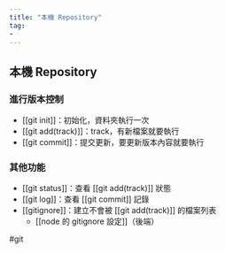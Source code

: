 ```yaml
---
title: "本機 Repository"
tag: 
- 
---
```

## 本機 Repository
### 進行版本控制
- [[git init]]：初始化，資料夾執行一次
- [[git add(track)]]：track，有新檔案就要執行
- [[git commit]]：提交更新，要更新版本內容就要執行

### 其他功能
- [[git status]]：查看 [[git add(track)]] 狀態
- [[git log]]：查看 [[git commit]] 記錄
- [[gitignore]]：建立不會被 [[git add(track)]] 的檔案列表
	- [[node 的 gitignore 設定]]（後端）

#git